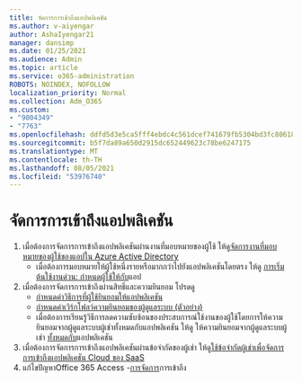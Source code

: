 ```yaml
---
title: จัดการการเข้าถึงแอปพลิเคชัน
ms.author: v-aiyengar
author: AshaIyengar21
manager: dansimp
ms.date: 01/25/2021
ms.audience: Admin
ms.topic: article
ms.service: o365-administration
ROBOTS: NOINDEX, NOFOLLOW
localization_priority: Normal
ms.collection: Adm_O365
ms.custom:
- "9004349"
- "7763"
ms.openlocfilehash: ddfd5d3e5ca5fff4ebdc4c561dcef741679fb5304bd3fc80618016dc90a0d19f
ms.sourcegitcommit: b5f7da89a650d2915dc652449623c78be6247175
ms.translationtype: MT
ms.contentlocale: th-TH
ms.lasthandoff: 08/05/2021
ms.locfileid: "53976740"
---
```

# <a name="manage-application-access"></a>จัดการการเข้าถึงแอปพลิเคชัน

1. เมื่อต้องการจัดการการเข้าถึงแอปพลิเคชันผ่านงานที่มอบหมายของผู้ใช้ ให้ดู[จัดการงานที่มอบหมายของผู้ใช้ของแอปใน Azure Active Directory](https://docs.microsoft.com/azure/active-directory/manage-apps/assign-user-or-group-access-portal)
    - เมื่อต้องการมอบหมายให้ผู้ใช้หนึ่งรายหรือมากกว่าไปยังแอปพลิเคชันโดยตรง ให้ดู [การเริ่มต้นใช้งานด่วน: กําหนดผู้ใช้ให้กับ](https://docs.microsoft.com/azure/active-directory/manage-apps/assign-user-or-group-access-portal)แอป
1. เมื่อต้องการจัดการการเข้าถึงผ่านสิทธิ์และความยินยอม โปรดดู
    - [กําหนดค่าวิธีการที่ผู้ใช้ยินยอมให้แอปพลิเคชัน](https://docs.microsoft.com/azure/active-directory/manage-apps/configure-user-consent?tabs=azure-portal) 
    - [กําหนดค่าเวิร์กโฟลว์ความยินยอมของผู้ดูแลระบบ (ตัวอย่าง)](https://docs.microsoft.com/azure/active-directory/manage-apps/configure-admin-consent-workflow) 
    - เมื่อต้องการเรียนรู้วิธีการลดความซับซ้อนของประสบการณ์ใช้งานของผู้ใช้โดยการให้ความยินยอมจากผู้ดูแลระบบผู้เช่าทั้งหมดกับแอปพลิเคชัน ให้ดู ให้ความยินยอมจากผู้ดูแลระบบผู้เช่า [ทั้งหมดกับ](https://docs.microsoft.com/azure/active-directory/manage-apps/grant-admin-consent)แอปพลิเคชัน 
1. เมื่อต้องการจัดการการเข้าถึงแอปพลิเคชันผ่านข้อจํากัดของผู้เช่า ให้ดู[ใช้ข้อจํากัดผู้เช่าเพื่อจัดการการเข้าถึงแอปพลิเคชัน Cloud ของ SaaS](https://docs.microsoft.com/azure/active-directory/manage-apps/tenant-restrictions) 
1. แก้ไขปัญหาOffice 365 Access -[การจัดการ](https://docs.microsoft.com/office365/troubleshoot/access-management/cannot-add-guest-users-in-m365-admin-center)การเข้าถึง
